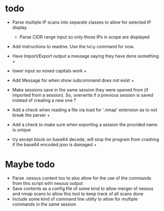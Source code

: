 # todo

- Parse multiple IP scans into separate classes to allow for selected IP display
    - Parse CIDR range input so only those IPs in scope are displayed

- Add instructions to readme. Use the `help` command for now.

- Have Import/Export output a message saying they have done something +
- lower input so mixed capitals work +
- Add Message for when show subcommand does not exist +
- Make sessions save in the same session they were opened from (if imported from a session). So, overwrite if a previous session is saved instead of creating a new one ?
- Add a check when reading a file via load for '.nmap' extension as to not break the parser +
- Add a check to make sure when exporting a session the provided name is unique
- try except block on base64 decode, will stop the program from crashing if the base64 encoded json is damaged +

# Maybe todo

- Parse .nessus content too to also allow for the use of the commands from this script with nessus output
- Save contents as a config file of some kind to allow merger of nessus and nmap scans to allow this tool to keep track of all scans done 
- Include some kind of command line utility to allow for multiple commands in the same session
